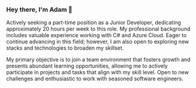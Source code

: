 ### Hey there, I'm Adam 👋

Actively seeking a part-time position as a Junior Developer, dedicating approximately 20 hours per week to this role. My professional background includes valuable experience working with C# and Azure Cloud. Eager to continue advancing in this field; however, I am also open to exploring new stacks and technologies to broaden my skillset.

My primary objective is to join a team environment that fosters growth and presents abundant learning opportunities, allowing me to actively participate in projects and tasks that align with my skill level. Open to new challenges and enthusiastic to work with seasoned software engineers.


<!--
[My Resume](https://adam-z-balatoni.github.io/resume/)

**adam-z-balatoni/adam-z-balatoni** is a ✨ _special_ ✨ repository because its `README.md` (this file) appears on your GitHub profile.

Here are some ideas to get you started:

- 🔭 I’m currently working on ...
- 🌱 I’m currently learning ...
- 👯 I’m looking to collaborate on ...
- 🤔 I’m looking for help with ...
- 💬 Ask me about ...
- 📫 How to reach me: ...
- 😄 Pronouns: ...
- ⚡ Fun fact: ...
-->
